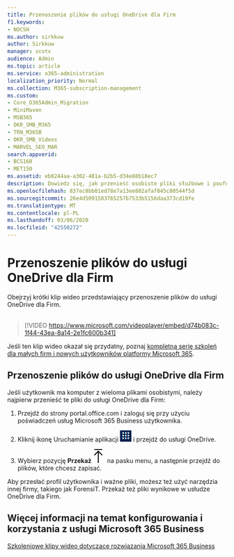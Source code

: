 ```yaml
---
title: Przenoszenie plików do usługi OneDrive dla Firm
f1.keywords:
- NOCSH
ms.author: sirkkuw
author: Sirkkuw
manager: scotv
audience: Admin
ms.topic: article
ms.service: o365-administration
localization_priority: Normal
ms.collection: M365-subscription-management
ms.custom:
- Core_O365Admin_Migration
- MiniMaven
- MSB365
- OKR_SMB_M365
- TRN_M365B
- OKR_SMB_Videos
- MARVEL_SEO_MAR
search.appverid:
- BCS160
- MET150
ms.assetid: eb8244aa-a302-481a-b2b5-d34e88b18ec7
description: Dowiedz się, jak przenieść osobiste pliki służbowe i poufne pliki firmowe do usługi OneDrive dla Firm w kilku prostych krokach.
ms.openlocfilehash: 837ec8bb01ed78e7a13ee802afaf845c80544f5d
ms.sourcegitcommit: 26e4d5091583765257b7533b5156daa373cd19fe
ms.translationtype: MT
ms.contentlocale: pl-PL
ms.lasthandoff: 03/06/2020
ms.locfileid: "42550272"
---
```

# <a name="move-files-to-onedrive-for-business"></a>Przenoszenie plików do usługi OneDrive dla Firm

Obejrzyj krótki klip wideo przedstawiający przenoszenie plików do usługi OneDrive dla Firm.<br><br>

> [!VIDEO https://www.microsoft.com/videoplayer/embed/d74b083c-1f44-43ea-8a14-2e1fc600b341] 

Jeśli ten klip wideo okazał się przydatny, poznaj [kompletną serię szkoleń dla małych firm i nowych użytkowników platformy Microsoft 365](https://support.office.com/article/6ab4bbcd-79cf-4000-a0bd-d42ce4d12816).


## <a name="move-files-to-onedrive-for-business"></a>Przenoszenie plików do usługi OneDrive dla Firm

Jeśli użytkownik ma komputer z wieloma plikami osobistymi, należy najpierw przenieść te pliki do usługi OneDrive dla Firm:
  
1. Przejdź do strony portal.office.com i zaloguj się przy użyciu poświadczeń usług Microsoft 365 Business użytkownika.
    
2. Kliknij ikonę Uruchamianie aplikacji ![The app launcher icon in Office 365](../media/7502f4ec-3c9a-435d-a7b4-b9cda85189a7.png) i przejdź do usługi OneDrive. 
    
3. Wybierz pozycję **Przekaż**![Upload](../media/d9b963b8-10af-42e2-953d-360301b83d3c.png) na pasku menu, a następnie przejdź do plików, które chcesz zapisać. 
    
Aby przesłać profil użytkownika i ważne pliki, możesz też użyć narzędzia innej firmy, takiego jak ForensiT. Przekaż też pliki wynikowe w usłudze OneDrive dla Firm.
  
## <a name="for-more-on-setting-up-and-using-microsoft-365-business"></a>Więcej informacji na temat konfigurowania i korzystania z usługi Microsoft 365 Business

[Szkoleniowe klipy wideo dotyczące rozwiązania Microsoft 365 Business](https://support.office.com/article/6ab4bbcd-79cf-4000-a0bd-d42ce4d12816)
